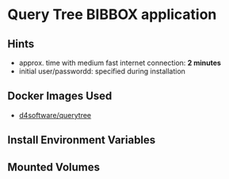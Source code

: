#  Query Tree BIBBOX application

## Hints
* approx. time with medium fast internet connection: **2 minutes**
* initial user/passwordd: specified during installation


## Docker Images Used
 * [d4software/querytree](d4software/querytree:latest) 
 
## Install Environment Variables

## Mounted Volumes

